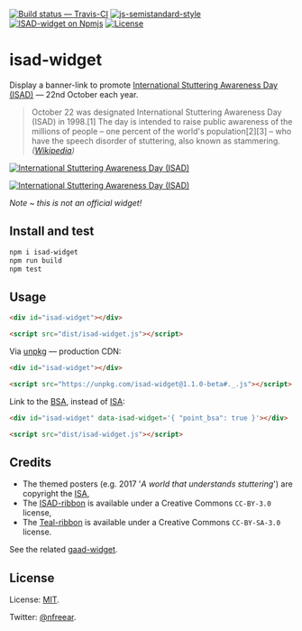 [![Build status — Travis-CI][travis-icon]][travis]
[![js-semistandard-style][semi-icon]][semi]
[![ISAD-widget on Npmjs][npm-icon]][npm]
[![License][license-icon]][mit]

# isad-widget

Display a banner-link to promote [International Stuttering Awareness Day (ISAD)][isad]
— 22nd October each year.

> October 22 was designated International Stuttering Awareness Day (ISAD) in 1998.[1]
> The day is intended to raise public awareness of the millions of people
> – one percent of the world's population[2][3] –
> who have the speech disorder of stuttering, also known as stammering. _([Wikipedia][wiki-isad])_

[![International Stuttering Awareness Day (ISAD)][isad-2017-img]][isad]

[![International Stuttering Awareness Day (ISAD)][isad-image]][isad]

_Note ~ this is not an official widget!_

## Install and test

```sh
npm i isad-widget
npm run build
npm test
```

## Usage

```html
<div id="isad-widget"></div>

<script src="dist/isad-widget.js"></script>
```

Via [unpkg][] — production CDN:

```html
<div id="isad-widget"></div>

<script src="https://unpkg.com/isad-widget@1.1.0-beta#._.js"></script>
```

Link to the [BSA][bsa-isad], instead of [ISA][isad]:

```html
<div id="isad-widget" data-isad-widget='{ "point_bsa": true }'></div>

<script src="dist/isad-widget.js"></script>
```

## Credits

* The themed posters (e.g. 2017 '_A world that understands stuttering_') are copyright the [ISA][],
* The [ISAD-ribbon][] is available under a Creative Commons `CC-BY-3.0` license,
* The [Teal-ribbon][] is available under a Creative Commons `CC-BY-SA-3.0` license.

See the related [gaad-widget][].

## License

License: [MIT][].

Twitter: [@nfreear][].


[ISAD]: http://isastutter.org/what-we-do/isad?utm_source=github&utm_campaign=isad-widget
[ISA]: http://www.isastutter.org/ "© 1998-2017 - International Stuttering Association"
[isad-conf]: http://isad.isastutter.org/isad/
[isad-2017-img]: http://isad.isastutter.org/wp-content/uploads/2017/06/ISAD2017.gif
   "International Stuttering Awareness Day (ISAD) — 2017 campaign poster"
[bsa-isad]: http://www.stammering.org/isad "British Stammering Association (BSA)"
[bsa-isad-2]: http://www.stammering.org/isad.html
[bsa-r]: https://stammering.org/get-involved/help-us-raise-awareness/international-stammering-awareness-day-22nd-october
[bsa-i3]: https://stammering.org/get-involved/help-raise-awareness-and-campaign/using-isad-talk-about-stammering
[wiki-isad]: https://en.wikipedia.org/wiki/International_Stuttering_Awareness_Day
[isad-ribbon]: https://commons.wikimedia.org/wiki/File:Isad_ribbon.gif "License: CC-BY-3.0"
[isad-image]: https://upload.wikimedia.org/wikipedia/commons/b/b9/Isad_ribbon.gif
   "International Stuttering Awareness Day (ISAD) — ribbon"
[Teal-ribbon]: https://commons.wikimedia.org/wiki/File:Teal_ribbon.svg "License: CC-BY-SA-3.0"

[@nfreear]: https://twitter.com/nfreear "Twitter: @nfreear"
[gh]: https://github.com/nfreear/isad-widget
[gaad-widget]: https://github.com/nfreear/gaad-widget
    "banner-link for Global Accessibility Awareness Day (GAAD)"

[unpkg]: https://unpkg.com/ "unpkg is a fast content delivery network for everything on npm"
[MIT]: https://nfreear.mit-license.org/2017#!-isad-widget
    "MIT License (code) | © Nick Freear, 2017-07-21, 2017-09-01"
[travis]: https://travis-ci.org/nfreear/isad-widget
[travis-icon]: https://api.travis-ci.org/nfreear/isad-widget.svg
    "Build status – Travis-CI (NPM/eslint)"
[semi]: https://github.com/Flet/semistandard
[semi-icon]: https://img.shields.io/badge/code_style-semistandard-brightgreen.svg?style=flat-square
    "Javascript coding style — 'semistandard'"
[npm]: https://npmjs.com/package/isad-widget
[npm-icon]: https://img.shields.io/npm/v/isad-widget.svg
[license-icon]: https://img.shields.io/npm/l/isad-widget.svg

[End]: //.
